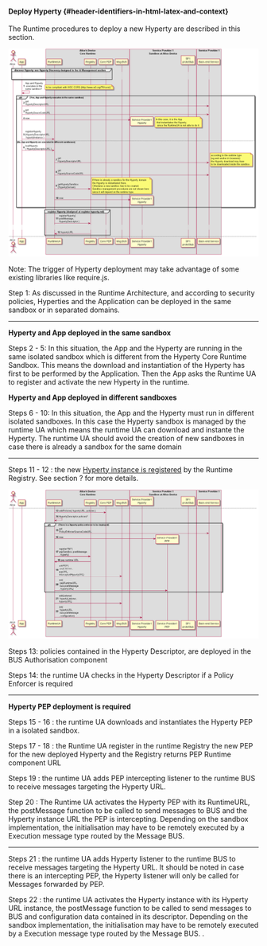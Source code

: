 #### Deploy Hyperty {#header-identifiers-in-html-latex-and-context}

The Runtime procedures to deploy a new Hyperty are described in this section.

![Figure @runtime-deploy-hyperty1: Deploy Hyperty (part1)](deploy-hyperty.png)

Note: The trigger of Hyperty deployment may take advantage of some existing libraries like require.js.

Step 1: As discussed in the Runtime Architecture,  and according to security policies, Hyperties and the Application can be deployed in the same sandbox or in separated domains.

---

**Hyperty and App deployed in the same sandbox**

Steps 2 - 5: In this situation, the App and the Hyperty are running in the same isolated sandbox which is different from the Hyperty Core Runtime Sandbox. This means the download and instantiation of the Hyperty has first to be performed by the Application. Then the App asks the Runtime UA to register and activate the new Hyperty in the runtime.

**Hyperty and App deployed in different sandboxes**

Steps 6 - 10: In this situation, the App and the Hyperty must run in different isolated sandboxes. In this case the Hyperty sandbox is managed by the runtime UA which means the runtime UA can download and instante the Hyperty. The runtime UA should avoid the creation of new sandboxes in case there is already a sandbox for the same domain

---

Steps 11 - 12 : the new [Hyperty instance is registered](register-hyperty.md) by the Runtime Registry. See section ? for more details.

![Figure @runtime-deploy-hyperty2: Deploy Hyperty (part2)](deploy-hyperty_001.png)

Steps 13: policies contained in the Hyperty Descriptor, are deployed in the BUS Authorisation component

Steps 14: the runtime UA checks in the Hyperty Descriptor if a Policy Enforcer is required

---

**Hyperty PEP deployment is required**

Steps 15 - 16 : the runtime UA downloads and instantiates the Hyperty PEP in a isolated sandbox.

Steps 17 - 18 : the Runtime UA register in the runtime Registry the new PEP for the new deployed Hyperty and the Registry returns PEP Runtime component URL

Steps 19 : the runtime UA adds PEP intercepting listener to the runtime BUS to receive messages targeting the Hyperty URL.

Step 20 : The Runtime UA activates the Hyperty PEP with its RuntimeURL, the postMessage function to be called to send messages to BUS and the Hyperty instance URL the PEP is intercepting. Depending on the sandbox implementation, the initialisation may have to be remotely executed by a Execution message type routed by the Message BUS. 

---

Steps 21 : the runtime UA adds Hyperty listener to the runtime BUS to receive messages targeting the Hyperty URL. It should be noted in case there is an intercepting PEP, the Hyperty listener will only be called for Messages forwarded by PEP.

Steps 22 : the runtime UA activates the Hyperty instance with its Hyperty URL instance, the postMessage function to be called to send messages to BUS and configuration data contained in its descriptor. Depending on the sandbox implementation, the initialisation may have to be remotely executed by a Execution message type routed by the Message BUS. .


